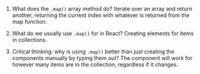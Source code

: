 1. What does the `.map()` array method do?
Iterate over an array and return another, returning the current index with whatever is returned from the map function.


2. What do we usually use `.map()` for in React?
Creating elements for items in collections.


3. Critical thinking: why is using `.map()` better than just
   creating the components manually by typing them out?
The component will work for however many items are in the collection, regardless if it changes.
